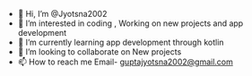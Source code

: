 - 👋 Hi, I’m @Jyotsna2002
- 👀 I’m interested in coding , Working on new projects and app development
- 🌱 I’m currently learning app development through kotlin
- 💞️ I’m looking to collaborate on New projects
- 📫 How to reach me Email- guptajyotsna2002@gmail.com

<!---
Jyotsna2002/Jyotsna2002 is a ✨ special ✨ repository because its `README.md` (this file) appears on your GitHub profile.
You can click the Preview link to take a look at your changes.
--->
